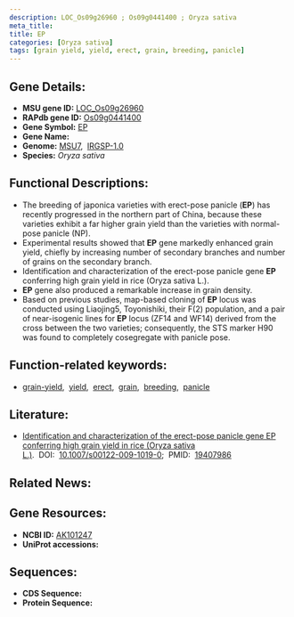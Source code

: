 ```yaml
---
description: LOC_Os09g26960 ; Os09g0441400 ; Oryza sativa
meta_title:
title: EP
categories: [Oryza sativa]
tags: [grain yield, yield, erect, grain, breeding, panicle]
---
```


## Gene Details:
- **MSU gene ID:** [LOC_Os09g26960](http://rice.uga.edu/cgi-bin/ORF_infopage.cgi?orf=LOC_Os09g26960)  
- **RAPdb gene ID:** [Os09g0441400](https://rapdb.dna.affrc.go.jp/locus/?name=Os09g0441400)  
- **Gene Symbol:** <u>EP</u>
- **Gene Name:**
- **Genome:**  [MSU7](http://rice.uga.edu/),&nbsp;&nbsp;[IRGSP-1.0](https://rapdb.dna.affrc.go.jp/download/irgsp1.html)
- **Species:** *Oryza sativa*

## Functional Descriptions:
   - The breeding of japonica varieties with erect-pose panicle (**EP**) has recently progressed in the northern part of China, because these varieties exhibit a far higher grain yield than the varieties with normal-pose panicle (NP).
   - Experimental results showed that **EP** gene markedly enhanced grain yield, chiefly by increasing number of secondary branches and number of grains on the secondary branch.
   - Identification and characterization of the erect-pose panicle gene **EP** conferring high grain yield in rice (Oryza sativa L.).
   - **EP** gene also produced a remarkable increase in grain density.
   - Based on previous studies, map-based cloning of **EP** locus was conducted using Liaojing5, Toyonishiki, their F(2) population, and a pair of near-isogenic lines for **EP** locus (ZF14 and WF14) derived from the cross between the two varieties; consequently, the STS marker H90 was found to completely cosegregate with panicle pose.

## Function-related keywords:
   - [grain-yield](/tags/grain-yield/),&nbsp;&nbsp;[yield](/tags/yield/),&nbsp;&nbsp;[erect](/tags/erect/),&nbsp;&nbsp;[grain](/tags/grain/),&nbsp;&nbsp;[breeding](/tags/breeding/),&nbsp;&nbsp;[panicle](/tags/panicle/)

## Literature:
   - [Identification and characterization of the erect-pose panicle gene EP conferring high grain yield in rice (Oryza sativa L.)](https://www.doi.org/10.1007/s00122-009-1019-0).&nbsp;&nbsp;DOI:&nbsp;&nbsp;[10.1007/s00122-009-1019-0](https://www.doi.org/10.1007/s00122-009-1019-0);&nbsp;&nbsp;PMID:&nbsp;&nbsp;[19407986](https://pubmed.ncbi.nlm.nih.gov/19407986/)

## Related News:

## Gene Resources:
- **NCBI ID:**  [AK101247](http://www.ncbi.nlm.nih.gov/nuccore/AK101247)
- **UniProt accessions:** [](https://www.uniprot.org/uniprotkb//entry)

## Sequences:
- **CDS Sequence:**
- **Protein Sequence:**
